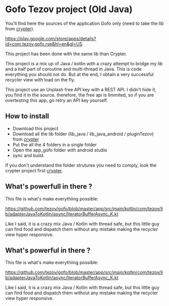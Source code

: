 # Gofo Tezov project (Old Java)

You'll find here the sources of the application Gofo only (need to take the lib from [crypter](https://github.com/tezov/crypter_and_lib)).

https://play.google.com/store/apps/details?id=com.tezov.gofo.rse&hl=en&gl=US

This project has been done with the same lib than Crypter. 

This project is a mix up of Java / kotlin with a crazy attempt to bridge my lib and a half part of coroutine and multi-thread in Java. This is code everything you should not do. But at the end, I obtain a very successful recycler view with load on the fly.

This project use an Unplash free API key with a REST API. I didn't hide it, you find it in the source. therefore, the free api is limmited, so if you are overtesting this app, go retry an API key yourself.

## How to install

- Download this project
- Download all the lib folder (lib_java / lib_java_android / pluginTezov) from [crypter](https://github.com/tezov/crypter_and_lib)
- Put the all the 4 folders in a single folder
- Open the app_gofo folder with android studio
- sync and build.

If you don't understand the folder strutures you need to comply, look the crypter project first [crypter](https://github.com/tezov/crypter_and_lib).


## What's powerfull in there ?

This file is what's make everythiing possible:

https://github.com/tezov/gofo/blob/master/app/src/main/kotlin/com/tezov/lib/adapterJavaToKotlin/async/IteratorBufferAsync_K.kt

Like I said, it is a crazy mix Java / Kotlin with thread safe, but this little guy can find food and dispatch them without any mistake making the recycler view hyper responsive.


## What's powerful in there ?

This file is what's make everythiing possible:

https://github.com/tezov/gofo/blob/master/app/src/main/kotlin/com/tezov/lib/adapterJavaToKotlin/async/IteratorBufferAsync_K.kt

Like I said, it is a crazy mix Java / Kotlin with thread safe, but this little guy can find food and dispatch them without any mistake making the recycler view hyper responsive.
